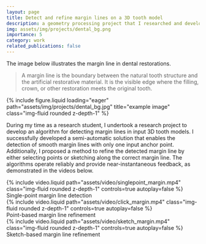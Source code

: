 ```yaml
---
layout: page
title: Detect and refine margin lines on a 3D tooth model
description: a geometry processing project that I researched and developed while being a research student in Computer Graphics
img: assets/img/projects/dental_bg.png
importance: 5
category: work
related_publications: false
---
```


The image below illustrates the margin line in dental restorations.

> A margin line is the boundary between the natural tooth structure and the artificial restorative material.
> It is the visible edge where the filling, crown, or other restoration meets the original tooth.

<div class="row">
    <div class="mx-auto col-sm-8 mt-3 mt-md-0">
        {% include figure.liquid loading="eager" path="assets/img/projects/dental_bg.jpg" title="example image" class="img-fluid rounded z-depth-1" %}
    </div>
</div>

During my time as a research student, I undertook a research project to develop an algorithm for detecting margin lines in input 3D tooth models. I successfully developed a semi-automatic solution that enables the detection of smooth margin lines with only one input anchor point. Additionally, I proposed a method to refine the detected margin line by either selecting points or sketching along the correct margin line. The algorithms operate reliably and provide near-instantaneous feedback, as demonstrated in the videos below.

<div class="row">
    <div class="mx-auto col-sm-8 mt-3 mt-md-0">
        {% include video.liquid path="assets/video/singlepoint_margin.mp4" class="img-fluid rounded z-depth-1" controls=true autoplay=false %}
    </div>
</div>
<div class="caption">
    Single-point margin line detection
</div>

<div class="row">
    <div class="mx-auto col-sm-8 mt-3 mt-md-0">
        {% include video.liquid path="assets/video/click_margin.mp4" class="img-fluid rounded z-depth-1" controls=true autoplay=false %}
    </div>
</div>
<div class="caption">
    Point-based margin line refinement
</div>

<div class="row">
    <div class="mx-auto col-sm-8 mt-3 mt-md-0">
        {% include video.liquid path="assets/video/sketch_margin.mp4" class="img-fluid rounded z-depth-1" controls=true autoplay=false %}
    </div>
</div>
<div class="caption">
    Sketch-based margin line refinement
</div>
